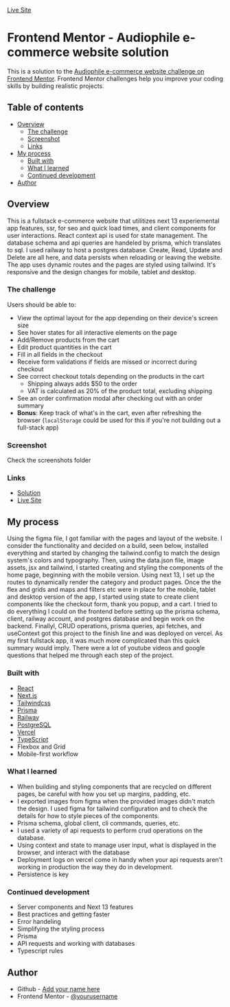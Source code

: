 [Live Site](https://audiophile-fullstack-e-commerce.vercel.app/)

# Frontend Mentor - Audiophile e-commerce website solution

This is a solution to the [Audiophile e-commerce website challenge on Frontend Mentor](https://www.frontendmentor.io/challenges/audiophile-ecommerce-website-C8cuSd_wx). Frontend Mentor challenges help you improve your coding skills by building realistic projects. 

## Table of contents

- [Overview](#overview)
  - [The challenge](#the-challenge)
  - [Screenshot](#screenshot)
  - [Links](#links)
- [My process](#my-process)
  - [Built with](#built-with)
  - [What I learned](#what-i-learned)
  - [Continued development](#continued-development)
- [Author](#author)

## Overview

This is a fullstack e-commerce website that utilitizes next 13 experiemental app features, ssr, for seo and quick load times, and client components for user interactions. React context api is used for state management. The database schema and api queries are handeled by prisma, which translates to sql. I used railway to host a postgres database. Create, Read, Update and Delete are all here, and data persists when reloading or leaving the website. The app uses dynamic routes and the pages are styled using tailwind. It's responsive and the design changes for mobile, tablet and desktop.

### The challenge

Users should be able to:

- View the optimal layout for the app depending on their device's screen size
- See hover states for all interactive elements on the page
- Add/Remove products from the cart
- Edit product quantities in the cart
- Fill in all fields in the checkout
- Receive form validations if fields are missed or incorrect during checkout
- See correct checkout totals depending on the products in the cart
  - Shipping always adds $50 to the order
  - VAT is calculated as 20% of the product total, excluding shipping
- See an order confirmation modal after checking out with an order summary
- **Bonus**: Keep track of what's in the cart, even after refreshing the browser (`localStorage` could be used for this if you're not building out a full-stack app)

### Screenshot

Check the screenshots folder

### Links

- [Solution](https://www.frontendmentor.io/profile/adamcodes2843)
- [Live Site](https://audiophile-fullstack-e-commerce.vercel.app/)

## My process

 Using the figma file, I got familiar with the pages and layout of the website. I consider the functionality and decided on a build, seen below, installed everything and started by changing the tailwind.config to match the design system's colors and typography. Then, using the data.json file, image assets, jsx and tailwind, I started creating and styling the components of the home page, beginning with the mobile version. Using next 13, I set up the routes to dynamically render the category and product pages. Once the the flex and grids and maps and filters etc were in place for the mobile, tablet and desktop version of the app, I started using state to create client components like the checkout form, thank you popup, and a cart. I tried to do everything I could on the frontend before setting up the prisma schema, client, railway account, and postgres database and begin work on the backend. Finallyl, CRUD operations, prisma queries, api fetches, and useContext got this project to the finish line and was deployed on vercel. As my first fullstack app, it was much more complicated than this quick summary would imply. There were a lot of youtube videos and google questions that helped me through each step of the project. 

### Built with

- [React](https://reactjs.org/)
- [Next.js](https://nextjs.org/)
- [Tailwindcss](https://tailwindcss.com/)
- [Prisma](https://prisma.io)
- [Railway](https://railway.app/)
- [PostgreSQL](https://www.postgresql.org/)
- [Vercel](https://vercel.com)
- [TypeScript](https://www.typescriptlang.org/)
- Flexbox and Grid
- Mobile-first workflow


### What I learned

- When building and styling components that are recycled on different pages, be careful with how you set up margins, padding, etc.
- I exported images from figma when the provided images didn't match the design. I used figma for tailwind configuration and to check the details for how to style pieces of the components.
- Prisma schema, global client, cli commands, queries, etc.
- I used a variety of api requests to perform crud operations on the database.
- Using context and state to manage user input, what is displayed in the browser, and interact with the database 
- Deployment logs on vercel come in handy when your api requests aren't working in production the way they do in development.
- Persistence is key

### Continued development
- Server components and Next 13 features
- Best practices and getting faster
- Error handeling
- Simplifying the styling process
- Prisma
- API requests and working with databases
- Typescript rules

## Author

- Github - [Add your name here](https://github.com/adamcodes2843)
- Frontend Mentor - [@yourusername](https://www.frontendmentor.io/profile/adamcodes2843)
